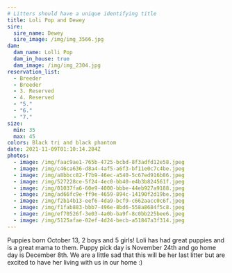 ```yaml
---
# Litters should have a unique identifying title
title: Loli Pop and Dewey
sire:
  sire_name: Dewey
  sire_image: /img/img_3566.jpg
dam:
  dam_name: Lolli Pop
  dam_in_house: true
  dam_image: /img/img_2304.jpg
reservation_list:
  - Breeder
  - Breeder
  - 3. Reserved
  - 4. Reserved
  - "5."
  - "6."
  - "7."
size:
  min: 35
  max: 45
colors: Black tri and black phantom
date: 2021-11-09T01:10:14.284Z
photos:
  - image: /img/faac9ae1-765b-4725-bcbd-8f3adfd12e58.jpeg
  - image: /img/c46ca636-d8a4-4af5-a6f3-bf11e0c7c4be.jpeg
  - image: /img/a8bbcc82-f7b9-46ec-a540-5c67ed916b86.jpeg
  - image: /img/527228ce-5f24-4ec0-bb40-e4b3b824561f.jpeg
  - image: /img/01037fa6-60e9-4000-bbbe-44eb927a9188.jpeg
  - image: /img/ad66fc9e-ff9e-4659-894c-14190f2d19be.jpeg
  - image: /img/f2b14b13-eef6-4da9-bcf9-c662aacc0c6f.jpeg
  - image: /img/f1fab883-bbb7-496e-8bd6-558a8684f5c8.jpeg
  - image: /img/ef70526f-3e03-4a0b-ba9f-8c0bb225bee6.jpeg
  - image: /img/5125afae-02ef-4d24-becb-a51847a3f314.jpeg
---
```

Puppies born October 13, 2 boys and 5 girls! Loli has had great puppies and is a great mama to them. Puppy pick day is November 24th and go home day is December 8th. We are a little sad that this will be her last litter but are excited to have her living with us in our home :)